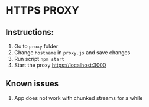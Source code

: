 # HTTPS PROXY

## Instructions:

1. Go to `proxy` folder
2. Change `hostname` in `proxy.js` and save changes
3. Run script `npm start`
4. Start the proxy [https://localhost:3000](https://localhost:3000)

## Known issues

1. App does not work with chunked streams for a while
